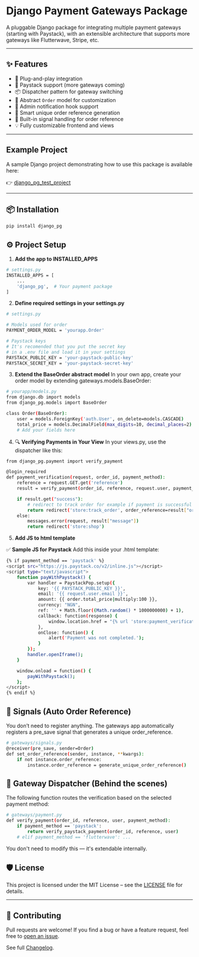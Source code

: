 # Django Payment Gateways Package

A pluggable Django package for integrating multiple payment gateways (starting with Paystack), with an extensible architecture that supports more gateways like Flutterwave, Stripe, etc.

---

## ✨ Features

- 🔌 Plug-and-play integration
- 🔐 Paystack support (more gateways coming)
- 📦 Dispatcher pattern for gateway switching
- 🧱 Abstract `Order` model for customization
- 📮 Admin notification hook support
- 🧠 Smart unique order reference generation
- 🧪 Built-in signal handling for order reference
- 💡 Fully customizable frontend and views

---

## Example Project

A sample Django project demonstrating how to use this package is available here:

👉 [django_pg_test_project](https://github.com/niyimarc/payment_gateway_test)

---

## 📦 Installation

```bash
pip install django_pg
```

## ⚙️ Project Setup
1. **Add the app to INSTALLED_APPS**

```bash
# settings.py
INSTALLED_APPS = [
    ...
    'django_pg',  # Your payment package
]
```

2. **Define required settings in your settings.py**

```bash
# settings.py

# Models used for order
PAYMENT_ORDER_MODEL = 'yourapp.Order'

# Paystack keys
# It's recomended that you put the secret key 
# in a .env file and load it in your settings
PAYSTACK_PUBLIC_KEY = 'your-paystack-public-key'
PAYSTACK_SECRET_KEY = 'your-paystack-secret-key'

```

3. **Extend the BaseOrder abstract model**
In your own app, create your order model by extending gateways.models.BaseOrder:

```bash
# yourapp/models.py
from django.db import models
from django_pg.models import BaseOrder

class Order(BaseOrder):
    user = models.ForeignKey('auth.User', on_delete=models.CASCADE)
    total_price = models.DecimalField(max_digits=10, decimal_places=2)
    # Add your fields here
```

4. 🔍 **Verifying Payments in Your View**
In your views.py, use the dispatcher like this:
```bash
from django_pg.payment import verify_payment

@login_required
def payment_verification(request, order_id, payment_method):
    reference = request.GET.get('reference')
    result = verify_payment(order_id, reference, request.user, payment_method)

    if result.get("success"):
        # redirect to track order for example if payment is successful
        return redirect('store:track_order', order_reference=result["order_reference"])
    else:
        messages.error(request, result["message"])
        return redirect('store:shop')
```

5. **Add JS to html template**

✅ **Sample JS for Paystack**
Add this inside your .html template:
```bash
{% if payment_method == 'paystack' %}
<script src="https://js.paystack.co/v2/inline.js"></script>
<script type="text/javascript">
    function payWithPaystack() {
        var handler = PaystackPop.setup({
            key: '{{ PAYSTACK_PUBLIC_KEY }}',
            email: '{{ request.user.email }}',
            amount: {{ order.total_price|multiply:100 }},
            currency: "NGN",
            ref: '' + Math.floor((Math.random() * 1000000000) + 1),
            callback: function(response) {
                window.location.href = "{% url 'store:payment_verification' order.id payment_method %}?reference=" + response.reference;
            },
            onClose: function() {
                alert('Payment was not completed.');
            }
        });
        handler.openIframe();
    }

    window.onload = function() {
        payWithPaystack();
    };
</script>
{% endif %}
```

## 🔁 Signals (Auto Order Reference)

You don’t need to register anything. The gateways app automatically registers a pre_save signal that generates a unique order_reference.
```bash
# gateways/signals.py
@receiver(pre_save, sender=Order)
def set_order_reference(sender, instance, **kwargs):
    if not instance.order_reference:
        instance.order_reference = generate_unique_order_reference()
```

## 🧠 Gateway Dispatcher (Behind the scenes)

The following function routes the verification based on the selected payment method:
```bash
# gateways/payment.py
def verify_payment(order_id, reference, user, payment_method):
    if payment_method == 'paystack':
        return verify_paystack_payment(order_id, reference, user)
    # elif payment_method == 'flutterwave': ...

```
You don't need to modify this — it's extendable internally.

## 🛡 License

This project is licensed under the MIT License – see the [LICENSE](./LICENSE) file for details.

---

## 🤝 Contributing

Pull requests are welcome! If you find a bug or have a feature request, feel free to [open an issue](https://github.com/niyimarc/payment_gateways/issues).

See full [Changelog](https://github.com/niyimarc/payment_gateway/blob/master/CHANGELOG.md).